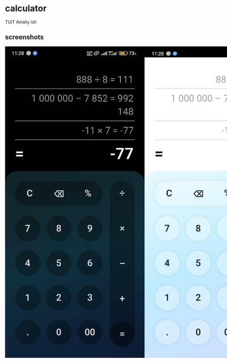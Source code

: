 # calculator

TUIT Amaliy ish

## screenshots

<div style="display: flex;">
  <img src="screenshots/screenshot_1.png" max-width=49% alt="Dark mode"/>
  <img src="screenshots/screenshot_2.png" max-width=49% alt="Light mode"/>
</div>